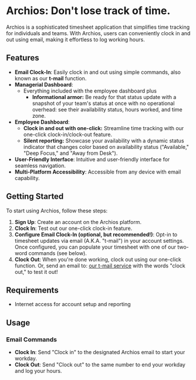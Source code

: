 # Archios: Don't lose track of time.

Archios is a sophisticated timesheet application that simplifies time tracking for individuals and teams. With Archios, users can conveniently clock in and out using email, making it effortless to log working hours.

## Features

- **Email Clock-In**: Easily clock in and out using simple commands, also known as our **t-mail** function.
- **Managerial Dashboard**:
    - Everything included with the employee dashboard plus
        - **Informational armor:** Be ready for that status update with a snapshot of your team's status at once with no operational overhead:
            see their availability status, hours worked, and time zone.
- **Employee Dashboard**:
    - **Clock in and out with one-click:** Streamline time tracking with our one-click clock-in/clock-out feature.
    - **Silent reporting:** Showcase your availability with a dynamic status indicator that changes color based on availability status ("Available," "Deep Focus," and "Away from Desk").
- **User-Friendly Interface**: Intuitive and user-friendly interface for seamless navigation.
- **Multi-Platform Accessibility**: Accessible from any device with email capability.

## Getting Started

To start using Archios, follow these steps:

1. **Sign Up**: Create an account on the Archios platform.
2. **Clock In**: Test out our one-click clock-in feature. 
3. **Configure Email Clock-In (optional, but recommended!)**: Opt-in to timesheet updates via email (A.K.A. "t-mail") in your account settings. Once configured, you can populate your timesheet with one of our two-word commands (see below).
4. **Clock Out**: When you're done working, clock out using our one-click function. Or, send an email to: [our t-mail service](mailto:5b0c75c112b606889bc59936d3427461@inbound.postmarkapp.com)
 with the words "clock out," to test it out!

## Requirements

- Internet access for account setup and reporting

## Usage

### Email Commands

- **Clock In**: Send "Clock in" to the designated Archios email to start your workday.
- **Clock Out**: Send "Clock out" to the same number to end your workday and log your hours.
